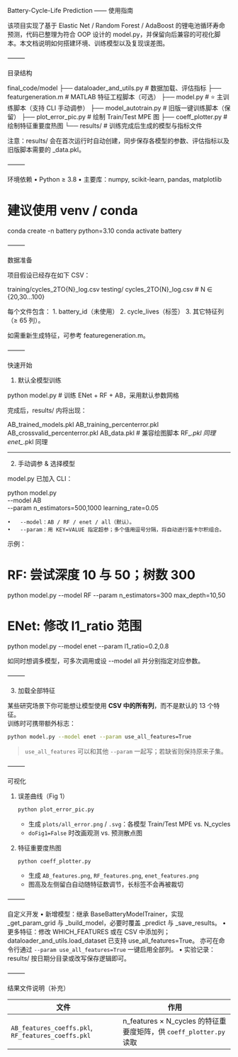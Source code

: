 Battery-Cycle-Life Prediction —— 使用指南

该项目实现了基于 Elastic Net / Random Forest / AdaBoost 的锂电池循环寿命预测，代码已整理为符合 OOP 设计的 model.py，并保留向后兼容的可视化脚本。本文档说明如何搭建环境、训练模型以及复现误差图。

⸻

目录结构

final_code/model
├── dataloader_and_utils.py   # 数据加载、评估指标
├── featurgeneration.m        # MATLAB 特征工程脚本（可选）
├── model.py                  # ⭐ 主训练脚本（支持 CLI 手动调参）
├── model_autotrain.py        # 旧版一键训练脚本（保留）
├── plot_error_pic.py         # 绘制 Train/Test MPE 图
├── coeff_plotter.py        # 绘制特征重要度热图
└── results/                  # 训练完成后生成的模型与指标文件

注意：results/ 会在首次运行时自动创建，同步保存各模型的参数、评估指标以及旧版脚本需要的 _data.pkl。

⸻

环境依赖
	•	Python ≥ 3.8
	•	主要库：numpy, scikit-learn, pandas, matplotlib

# 建议使用 venv / conda
conda create -n battery python=3.10
conda activate battery



⸻

数据准备

项目假设已经存在如下 CSV：

training/cycles_2TO{N}_log.csv
testing/ cycles_2TO{N}_log.csv   # N ∈ {20,30…100}

每个文件包含：
	1.	battery_id（未使用）
	2.	cycle_lives（标签）
	3.	其它特征列（≥ 65 列）。

如需重新生成特征，可参考 featuregeneration.m。

⸻

快速开始

1. 默认全模型训练

python model.py            # 训练 ENet + RF + AB，采用默认参数网格

完成后，results/ 内将出现：

AB_trained_models.pkl
AB_training_percenterror.pkl
AB_crossvalid_percenterror.pkl
AB_data.pkl           # 兼容绘图脚本
RF_*.pkl  同理
enet_*.pkl 同理
___
2. 手动调参 & 选择模型

model.py 已加入 CLI：

python model.py \
       --model AB \
       --param n_estimators=500,1000 learning_rate=0.05

	•	--model：AB / RF / enet / all（默认）。
	•	--param：用 KEY=VALUE 指定超参；多个值用逗号分隔，将自动进行笛卡尔积组合。

示例：

# RF: 尝试深度 10 与 50；树数 300
python model.py --model RF --param n_estimators=300 max_depth=10,50

# ENet: 修改 l1_ratio 范围
python model.py --model enet --param l1_ratio=0.2,0.8

如同时想调多模型，可多次调用或设 --model all 并分别指定对应参数。

⸻

3. 加载全部特征

某些研究场景下你可能想让模型使用 **CSV 中的所有列**，而不是默认的 13 个特征。  
训练时可携带额外标志：

```bash
python model.py --model enet --param use_all_features=True
```

> `use_all_features` 可以和其他 `--param` 一起写；若缺省则保持原来子集。

⸻

可视化

1. 误差曲线（Fig 1）

   ```bash
   python plot_error_pic.py
   ```

   - 生成 `plots/all_error.png` / `.svg`：各模型 Train/Test MPE vs. N_cycles
   - `doFig1=False` 时改画观测 vs. 预测散点图

2. 特征重要度热图

   ```bash
   python coeff_plotter.py
   ```

   - 生成 `AB_features.png`, `RF_features.png`, `enet_features.png`
   - 图高及左侧留白自动随特征数调节，长标签不会再被裁切

⸻

自定义开发
	•	新增模型：继承 BaseBatteryModelTrainer，实现 _get_param_grid 与 _build_model，必要时覆盖 _predict 与 _save_results。
	•	更多特征：修改 WHICH_FEATURES 或在 CSV 中添加列；dataloader_and_utils.load_dataset 已支持 use_all_features=True。
	亦可在命令行通过 `--param use_all_features=True` 一键启用全部列。
	•	实验记录：results/ 按日期分目录或改写保存逻辑即可。

⸻

结果文件说明（补充）

| 文件 | 作用 |
|------|------|
| `AB_features_coeffs.pkl`, `RF_features_coeffs.pkl` | n_features × N_cycles 的特征重要度矩阵，供 `coeff_plotter.py` 读取 |

